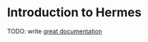 # Introduction to Hermes

TODO: write [great documentation](http://jacobian.org/writing/great-documentation/what-to-write/)
